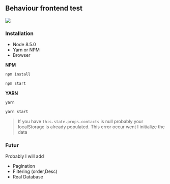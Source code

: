 ## Behaviour frontend test

![](https://screenshotscdn.firefoxusercontent.com/images/90dde4b6-6bcf-4f60-93b4-f83d58cf503a.png)

### Installation

- Node 8.5.0
- Yarn or NPM
- Browser

**NPM**
```bash
npm install

npm start
```

**YARN**
```bash
yarn

yarn start
```


> If you have `this.state.props.contacts` is null probably your localStorage is already populated. This error occur went I initialize the data 

### Futur

Probably I will add

- Pagination
- Filtering (order,Desc)
- Real Database